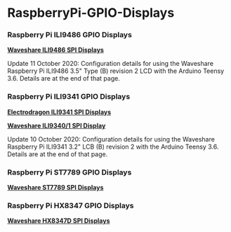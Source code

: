 # RaspberryPi-GPIO-Displays


### Raspberry Pi ILI9486 GPIO Displays

[**Waveshare ILI9486 SPI Displays**](ili9486)

Update 11 October 2020: Configuration details for using the Waveshare Raspberry Pi ILI9486 3.5" Type (B) revision 2 LCD with the Arduino Teensy 3.6. Details are at the end of that page.


### Raspberry Pi ILI9341 GPIO Displays

[**Electrodragon ILI9341 SPI Displays**](ili9341)

[**Waveshare ILI9340/1 SPI Display**](ili9341)

Update 10 October 2020: Configuration details for using the Waveshare Raspberry Pi ILI9341 3.2" LCB (B) revision 2 with the Arduino Teensy 3.6. Details are at the end of that page.


### Raspberry Pi ST7789 GPIO Displays

[**Waveshare ST7789 SPI Displays**](st7789)


### Raspberry Pi HX8347 GPIO Displays

[**Waveshare HX8347D SPI Displays**](hx8347)
